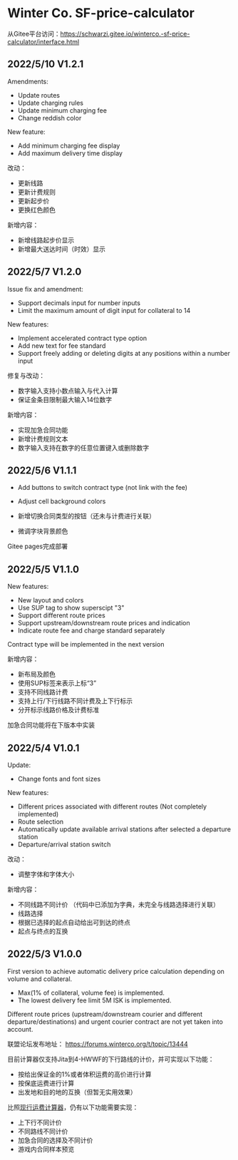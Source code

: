 # Winter Co. SF-price-calculator

从Gitee平台访问：https://schwarzi.gitee.io/winterco.-sf-price-calculator/interface.html

## 2022/5/10 V1.2.1

Amendments:

- Update routes
- Update charging rules
- Update minimum charging fee
- Change reddish color

New feature:

- Add minimum charging fee display
- Add maximum delivery time display

改动：

- 更新线路
- 更新计费规则
- 更新起步价
- 更换红色颜色

新增内容：

- 新增线路起步价显示
- 新增最大送达时间（时效）显示

## 2022/5/7 V1.2.0

Issue fix and amendment:

- Support decimals input for number inputs
- Limit the maximum amount of digit input for collateral to 14

New features:

- Implement accelerated contract type option
- Add new text for fee standard
- Support freely adding or deleting digits at any positions within a number input

修复与改动：

- 数字输入支持小数点输入与代入计算
- 保证金条目限制最大输入14位数字

新增内容：
- 实现加急合同功能
- 新增计费规则文本
- 数字输入支持在数字的任意位置键入或删除数字

## 2022/5/6 V1.1.1

- Add buttons to switch contract type (not link with the fee)
- Adjust cell background colors


- 新增切换合同类型的按钮（还未与计费进行关联）
- 微调字块背景颜色

Gitee pages完成部署

## 2022/5/5 V1.1.0

New features:

- New layout and colors
- Use SUP tag to show superscipt "3"
- Support different route prices
- Support upstream/downstream route prices and indication
- Indicate route fee and charge standard separately

Contract type will be implemented in the next version

新增内容：

- 新布局及颜色
- 使用SUP标签来表示上标“3”
- 支持不同线路计费
- 支持上行/下行线路不同计费及上下行标示
- 分开标示线路价格及计费标准

加急合同功能将在下版本中实装

## 2022/5/4 V1.0.1
Update:

- Change fonts and font sizes

New features:

- Different prices associated with different routes (Not completely implemented)
- Route selection
- Automatically update available arrival stations after selected a departure station
- Departure/arrival station switch

改动：

- 调整字体和字体大小

新增内容：

- 不同线路不同计价 （代码中已添加为字典，未完全与线路选择进行关联）
- 线路选择
- 根据已选择的起点自动给出可到达的终点
- 起点与终点的互换



## 2022/5/3 V1.0.0

First version to achieve automatic delivery price calculation depending on volume and collateral.

- Max(1% of collateral, volume fee) is implemented.
- The lowest delivery fee limit 5M ISK is implemented.

Different route prices (upstream/downstream courier and different departure/destinations) and urgent courier contract are not yet taken into account.

联盟论坛发布地址： https://forums.winterco.org/t/topic/13444

目前计算器仅支持Jita到4-HWWF的下行路线的计价，并可实现以下功能：

- 按给出保证金的1%或者体积运费的高价进行计算
- 按保底运费进行计算
- 出发地和目的地的互换（但暂无实用效果）

比照[现行运费计算器](https://platos.gitee.io/s.f-express-calculator/)，仍有以下功能需要实现：
- 上下行不同计价
- 不同路线不同计价
- 加急合同的选择及不同计价
- 游戏内合同样本预览
